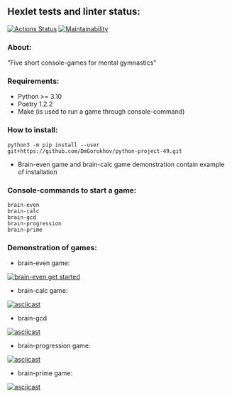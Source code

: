 ## Hexlet tests and linter status:
[![Actions Status](https://github.com/DmGorokhov/python-project-49/workflows/hexlet-check/badge.svg)](https://github.com/DmGorokhov/python-project-49/actions)
[![Maintainability](https://api.codeclimate.com/v1/badges/7c9ea04505437a2ae564/maintainability)](https://codeclimate.com/github/DmGorokhov/python-project-49/maintainability)

### About:
"Five short console-games for mental gymnastics"

### Requirements:

* Python >= 3.10
* Poetry 1.2.2
* Make (is used to run a game through console-command)

### How to install:
```
python3 -m pip install --user git+https://github.com/DmGorokhov/python-project-49.git
```
* Brain-even game and brain-calc game demonstration contain example of installation

### Console-commands to start a game:
```
brain-even
brain-calc
brain-gcd
brain-progression
brain-prime
```


### Demonstration of games: 
* brain-even game:

[![brain-even get started](https://asciinema.org/a/540462.svg)](https://asciinema.org/a/540462)

* brain-calc game:

[![asciicast](https://asciinema.org/a/541355.svg)](https://asciinema.org/a/541355)
* brain-gcd 

[![asciicast](https://asciinema.org/a/541832.svg)](https://asciinema.org/a/541832)
* brain-progression game:

[![asciicast](https://asciinema.org/a/541910.svg)](https://asciinema.org/a/541910)
* brain-prime game:

[![asciicast](https://asciinema.org/a/542130.svg)](https://asciinema.org/a/542130)